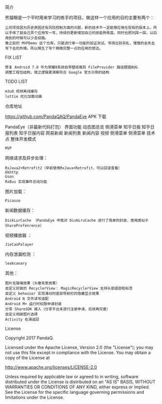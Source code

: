 简介

熊猫眼是一个平时用来学习的练手的项目，做这样一个应用的目的主要有两个：

    公司项目因为历史原因还有风险控制方面的问题，新的技术不一定能够应用在现有的版本上。所以手痒了就自己弄个应用写一写，持续的更新增加自己的技能熟练度。同时也把坑踩一踩，以后用到的时候可以少走绕路。
    像之前的 MVPDemo 这个仓库，只是进行单一功能的验证测试。写得比较杂乱，慢慢的会失去写下去的热情。所以萌生了写个稍微完整一点的应用的想法。

FIX LIST

    修复 Android 7.0 华为荣耀8系统自带壁纸裁剪 FileProvider 路径报错BUG
    调整工程包结构，使之逻辑更清晰符合 Google 官方示例的结构

TODO LIST

    m3u8 视频离线缓存
    lottie 优化加载动画

仓库地址

https://github.com/PandaQAQ/PandaEye
APK 下载

PandaEye（非最新代码打包）
界面功能
动态图总览 侧滑菜单
知乎日报
知乎日报列表 知乎日报内容
网易新闻
新闻列表 新闻内容
视频
侧滑菜单 侧滑菜单
技术点
整体开发模式

    MVP

网络请求及异步处理：

    RxJava2+Retrofit2（早前使用RxJava+Retrofit，可以回滚查看）
    Okhttp
    Gson
    RxBus 实现事件总线功能

图片加载：

    Picasso

新闻数据缓存：

    DiskLurCache （PandaEye 中我对 DiskLruCache 进行了简单的封装，使用类似于 SharePrefenrence）

视频播放器 ：

    JieCaoPalayer

内存泄漏检测 ：

    leakcanary

其他：

    图片毛玻璃效果（头像背景效果）
    自定义封装的 RecyclerView： MagicRecyclerView 支持头部底部和标签
    自定义 behavior 实现滑动时底部导航栏的隐藏显示效果
    Android N 文件读写适配
    Android M+ 运行时权限申请封装
    分享 ShareSDK 接入（分享平台未进行注册申请，后续再完善）
    自定义相册图片选择
    Activity 右滑返回

License

Copyright 2017 PandaQ.

Licensed under the Apache License, Version 2.0 (the "License");
you may not use this file except in compliance with the License.
You may obtain a copy of the License at

   http://www.apache.org/licenses/LICENSE-2.0

Unless required by applicable law or agreed to in writing, software
distributed under the License is distributed on an "AS IS" BASIS,
WITHOUT WARRANTIES OR CONDITIONS OF ANY KIND, either express or implied.
See the License for the specific language governing permissions and
limitations under the License.
